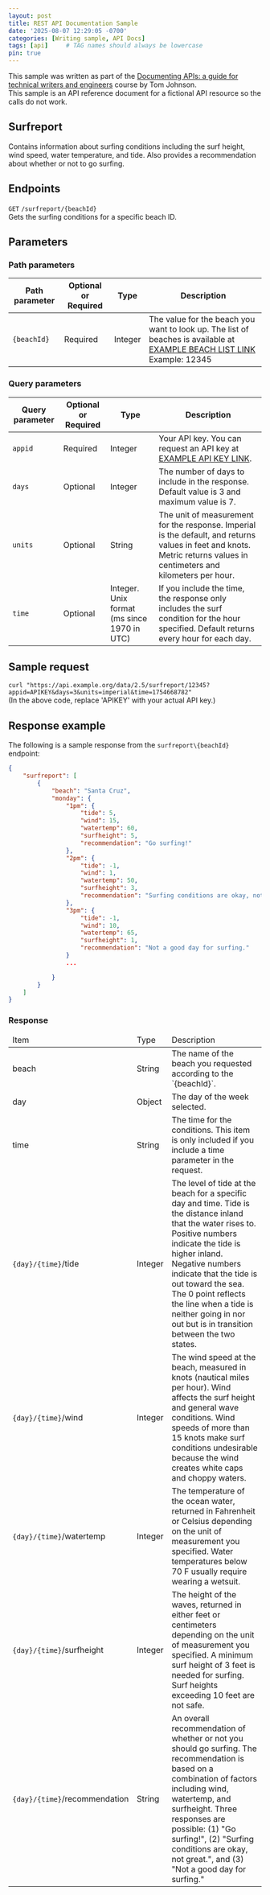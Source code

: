 ```yaml
---
layout: post
title: REST API Documentation Sample
date: '2025-08-07 12:29:05 -0700'
categories: [Writing sample, API Docs]
tags: [api]     # TAG names should always be lowercase
pin: true
---
```

This sample was written as part of the [Documenting APIs: a guide for technical writers and engineers](https://idratherbewriting.com/learnapidoc/) course by Tom Johnson.  
This sample is an API reference document for a fictional API resource so the calls do not work.

## Surfreport
Contains information about surfing conditions including the surf height, wind speed, water temperature, and tide. Also provides a recommendation about whether or not to go surfing.

## Endpoints
`GET` <code>/surfreport/{beachId}</code>  
Gets the surfing conditions for a specific beach ID.

## Parameters
### Path parameters
<table>
    <thead>
        <tr>
            <th>Path parameter</th>
            <th>Optional or Required</th>
            <th>Type</th>
            <th>Description</th>
        </tr>
    </thead>
    <tbody>
        <tr>
            <td><code>{beachId}</code></td>
            <td>Required</td>
            <td>Integer</td>
            <td>The value for the beach you want to look up. The list of beaches is available at <a href="https://example.com">EXAMPLE BEACH LIST LINK</a> Example: 12345</td>
        </tr>
    </tbody>
</table>

### Query parameters
<table>
    <thead>
        <tr>
            <th>Query parameter</th>
            <th>Optional or Required</th>
            <th>Type</th>
            <th>Description</th>
        </tr>
    </thead>
    <tbody>
        <tr>
            <td><code>appid</code></td>
            <td>Required</td>
            <td>Integer</td>
            <td>Your API key. You can request an API key at <a href="https://example.com">EXAMPLE API KEY LINK</a>.</td>
        </tr>
        <tr>
            <td><code>days</code></td>
            <td>Optional</td>
            <td>Integer</td>
            <td>The number of days to include in the response. Default value is 3 and maximum value is 7.</td>
        </tr>
        <tr>
            <td><code>units</code></td>
            <td>Optional</td>
            <td>String</td>
            <td>The unit of measurement for the response. Imperial is the default, and returns values in feet and knots. Metric returns values in centimeters and kilometers per hour.</td>
        </tr>
        <tr>
            <td><code>time</code></td>
            <td>Optional</td>
            <td>Integer. Unix format (ms since 1970 in UTC)</td>
            <td>If you include the time, the response only includes the surf condition for the hour specified. Default returns every hour for each day.</td>
        </tr>
    </tbody>
</table>

## Sample request
`curl "https://api.example.org/data/2.5/surfreport/12345?appid=APIKEY&days=3&units=imperial&time=1754668782"`  
(In the above code, replace 'APIKEY' with your actual API key.)

## Response example
The following is a sample response from the `surfreport\{beachId}` endpoint:  

```json
{
    "surfreport": [
        {
            "beach": "Santa Cruz",
            "monday": {
                "1pm": {
                    "tide": 5,
                    "wind": 15,
                    "watertemp": 60,
                    "surfheight": 5,
                    "recommendation": "Go surfing!"
                },
                "2pm": {
                    "tide": -1,
                    "wind": 1,
                    "watertemp": 50,
                    "surfheight": 3,
                    "recommendation": "Surfing conditions are okay, not great"
                },
                "3pm": {
                	"tide": -1,
                	"wind": 10,
                	"watertemp": 65,
                	"surfheight": 1,
                	"recommendation": "Not a good day for surfing."
                }
                ...

            }
        }
    ]
}
```

### Response
<table>
    <thead>
      <tr>
        <td>Item</td>
        <td>Type</td>
        <td>Description</td>
      </tr>
    </thead>
    <tr>
        <td>beach</td>
        <td>String</td>
        <td>The name of the beach you requested according to the `{beachId}`.</td>
    </tr>
    <tr>
        <td>day</td>
        <td>Object</td>
        <td>The day of the week selected.</td>
    </tr>
    <tr>
        <td>time</td>
        <td>String</td>
        <td>The time for the conditions. This item is only included if you include a time parameter in the request.</td>
    </tr>
    <tr>
        <td><code>{day}/{time}</code>/tide</td>
        <td>Integer</td>
        <td>The level of tide at the beach for a specific day and time. Tide is the distance inland that the water rises to. Positive numbers indicate the tide is higher inland. Negative numbers indicate that the tide is out toward the sea. The 0 point reflects the line when a tide is neither going in nor out but is in transition between the two states.</td>
    </tr>
    <tr>
        <td><code>{day}/{time}</code>/wind</td>
        <td>Integer</td>
        <td>The wind speed at the beach, measured in knots (nautical miles per hour). Wind affects the surf height and general wave conditions. Wind speeds of more than 15 knots make surf conditions undesirable because the wind creates white caps and choppy waters.</td>
    </tr>
    <tr>
        <td><code>{day}/{time}</code>/watertemp</td>
        <td>Integer</td>
        <td>The temperature of the ocean water, returned in Fahrenheit or Celsius depending on the unit of measurement you specified. Water temperatures below 70 F usually require wearing a wetsuit.</td>
    </tr>
    <tr>
        <td><code>{day}/{time}</code>/surfheight</td>
        <td>Integer</td>
        <td>The height of the waves, returned in either feet or centimeters depending on the unit of measurement you specified. A minimum surf height of 3 feet is needed for surfing. Surf heights exceeding 10 feet are not safe.</td>
    </tr>
    <tr>
        <td><code>{day}/{time}</code>/recommendation</td>
        <td>String</td>
        <td>An overall recommendation of whether or not you should go surfing. The recommendation is based on a combination of factors including wind, watertemp, and surfheight. Three responses are possible: (1) "Go surfing!", (2) "Surfing conditions are okay, not great.", and (3) "Not a good day for surfing."</td>
    </tr>
</table>

